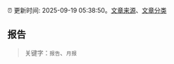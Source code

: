 :alarm_clock: 更新时间: 2025-09-19 05:38:50。[文章来源](/README.md)、[文章分类](/TAGS.md)

## 报告


> 关键字：`报告`、`月报`



